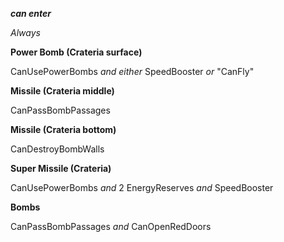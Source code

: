 ﻿***can enter***

*Always*

**Power Bomb (Crateria surface)**

CanUsePowerBombs *and either* SpeedBooster *or* "CanFly"

**Missile (Crateria middle)**

CanPassBombPassages

**Missile (Crateria bottom)**

CanDestroyBombWalls

**Super Missile (Crateria)**

CanUsePowerBombs *and* 2 EnergyReserves *and* SpeedBooster

**Bombs**

CanPassBombPassages *and* CanOpenRedDoors
